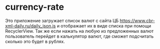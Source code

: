 # currency-rate
Это приложение загружает список валют с сайта ЦБ https://www.cbr-xml-daily.ru/daily_json.js и отображает их в виде списка при помощи RecyclerView. Так же если нажать на любую из предложенных валют пользователь перейдет в калькулятор валют, где сможет подсчитать сколько это будет в рублях.  
